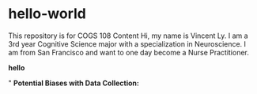 # hello-world
This repository is for COGS 108 Content
Hi, my name is Vincent Ly. I am a 3rd year Cognitive Science major with a specialization in Neuroscience. I am from San Francisco and want to one day become a Nurse Practitioner. 

 <b> hello </b>
 
" <b> Potential Biases with Data Collection: </b> 
